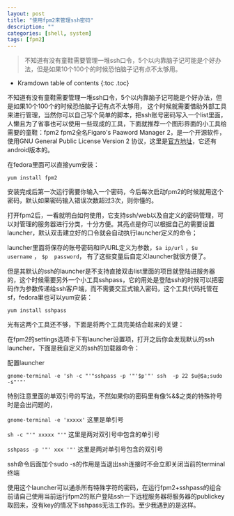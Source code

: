 ```yaml
---
layout: post
title: "使用fpm2来管理ssh密码"
description: ""
categories: [shell, system]
tags: [fpm2]
---
```


> 不知道有没有童鞋需要管理一堆ssh口令，5个以内靠脑子记可能是个好办法，但是如果10个100个的时候恐怕脑子记有点不太够用。


* Kramdown table of contents
{:toc .toc}

不知道有没有童鞋需要管理一堆ssh口令，5个以内靠脑子记可能是个好办法，但是如果10个100个的时候恐怕脑子记有点不太够用，
这个时候就需要借助外部工具来进行管理，当然你可以自己写个简单的脚本，把ssh账号密码写入一个list里面，
人懒且为了省事也可以使用一些现成的工具，下面就推荐一个图形界面的小工具给需要的童鞋：fpm2
fpm2全名Figaro's Paaword Manager 2，是一个开源软件，使用GNU General Public License Version 2 协议，这里是[官方地址](http://als.regnet.cz/fpm2/)，它还有android版本的。

在fedora里面可以直接yum安装：

`yum install fpm2`

安装完成后第一次运行需要你输入一个密码，今后每次启动fpm2的时候就用这个密码，默认如果密码输入错误次数超过3次，则你懂的。

打开fpm2后，一看就明白如何使用，它支持ssh/web以及自定义的密码管理，可以对管理的服务器进行分类，十分方便。其亮点是你可以根据自己的需要设置launcher，默认双击建立好的口令就会自动执行launcher定义的命令；

launcher里面将保存的账号密码和IP/URL定义为参数，`$a ip/url`  ，`$u  username`  ， `$p  password`， 有了这些变量后自定义launcher就很方便了。

但是其默认的ssh的launcher是不支持直接双击list里面的项目就登陆进服务器的，这个时候需要另外一个小工具sshpass，它的用处是登陆ssh的时候可以把密码作为参数传递给ssh客户端，而不需要交互式输入密码，这个工具代码托管在sf，fedora里也可以yum安装：

`yum install sshpass`

光有这两个工具还不够，下面是将两个工具完美结合起来的关键：

在fpm2的settings选项卡下有launcher设置项，打开之后你会发现默认的ssh launcher，下面是我自定义的ssh的加载器命令：

配置launcher

`gnome-terminal -e 'sh -c "'"sshpass -p '"'$p'"' ssh  -p 22 $u@$a;sudo -s"'"'`

特别注意里面的单双引号的写法，不然如果你的密码里有像%&$之类的特殊符号时是会出问题的，

`gnome-terminal -e 'xxxxx'` 这里是单引号

`sh -c "'" xxxxx "'"` 这里是两对双引号中包含的单引号

`sshpass -p '"' xxx '"'` 这里是两对单引号包含的双引号

ssh命令后面加个sudo -s的作用是当退出ssh连接时不会立即关闭当前的terminal终端

使用这个launcher可以通杀所有特殊字符的密码，在运行fpm2+sshpass的组合前请自己使用当前运行fpm2的账户登陆ssh一下远程服务器将服务器的publickey取回来，没有key的情况下sshpass无法工作的。至少我遇到的是这样。
